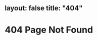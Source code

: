 layout: false
title: "404" 
---
<html>
<head>
    <meta charset="UTF-8" />
    <title>公益404</title>
</head>
<body>
<h1>404 Page Not Found</h1>
<br>
<script type="text/javascript" src="http://www.qq.com/404/search_children.js"  homePageUrl="https://myhongkongzhen.github.io/" homePageName="回到我的主页"   charset="utf-8">
</script>
<br>
</body>
</html>